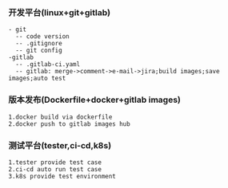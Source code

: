 ### 开发平台(linux+git+gitlab)
 ```
 - git
   -- code version
   -- .gitignore
   -- git config
 -gitlab
   -- .gitlab-ci.yaml
   -- gitlab: merge->comment->e-mail->jira;build images;save images;auto test 
 ```
### 版本发布(Dockerfile+docker+gitlab images)
```
1.docker build via dockerfile
2.docker push to gitlab images hub
```
### 测试平台(tester,ci-cd,k8s)
```
1.tester provide test case
2.ci-cd auto run test case
3.k8s provide test environment
```
